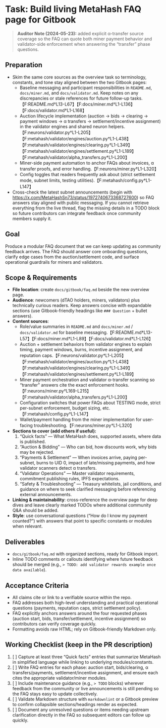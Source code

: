# Task: Build living MetaHash FAQ page for Gitbook

> **Auditor Note (2024-05-23):** added explicit α-transfer source coverage so the FAQ can quote both miner payment behavior and validator-side enforcement when answering the “transfer” phase questions.

## Preparation
- Skim the same core sources as the overview task so terminology, constants, and tone stay aligned between the two Gitbook pages:
  - Baseline messaging and participant responsibilities in `README.md`, `docs/miner.md`, and `docs/validator.md`. Keep notes on any discrepancies or stale references for future follow-up tasks.【F:README.md†L13-L67】【F:docs/miner.md†L1-L136】【F:docs/validator.md†L1-L168】
  - Auction lifecycle implementation (auction → bids → clearing → payment windows → α transfers → settlement/incentive assignment) in the validator engines and shared neuron helpers.【F:neurons/validator.py†L1-L205】【F:metahash/validator/engines/auction.py†L1-L438】【F:metahash/validator/engines/clearing.py†L1-L349】【F:metahash/validator/engines/settlement.py†L1-L189】【F:metahash/validator/alpha_transfers.py†L1-L200】
  - Miner-side payment automation to anchor FAQs about invoices, α transfer proofs, and error handling.【F:neurons/miner.py†L1-L320】
  - Config toggles that readers frequently ask about (strict settlement mode, subnet limits, testing utilities).【F:metahash/config.py†L1-L147】
- Cross-check the latest subnet announcements (begin with <https://x.com/MetaHashSn73/status/1972740673368727600>) so FAQ answers stay aligned with public messaging. If you cannot retrieve everything from the live thread, flag the missing details in a TODO block so future contributors can integrate feedback once community members supply it.

## Goal
Produce a modular FAQ document that we can keep updating as community feedback arrives. The FAQ should answer core onboarding questions, clarify edge cases from the auction/settlement code, and surface operational guardrails for miners and validators.

## Scope & Requirements
- **File location**: create `docs/gitbook/faq.md` beside the new overview page.
- **Audience**: newcomers (dTAO holders, miners, validators) plus technically curious readers. Keep answers concise with expandable sections (use Gitbook-friendly headings like `### Question` + bullet answers).
- **Content sources**:
  - Role/value summaries in `README.md` and `docs/miner.md` / `docs/validator.md` for baseline messaging.【F:README.md†L13-L57】【F:docs/miner.md†L1-L89】【F:docs/validator.md†L1-L126】
  - Auction + settlement behaviors from validator engines to explain timing, payment windows, burns, incentive assignment, and reputation caps.【F:neurons/validator.py†L1-L205】【F:metahash/validator/engines/auction.py†L1-L438】【F:metahash/validator/engines/clearing.py†L1-L349】【F:metahash/validator/engines/settlement.py†L1-L189】
  - Miner payment orchestration and validator α-transfer scanning so “transfer” answers cite the exact enforcement hooks.【F:neurons/miner.py†L169-L215】【F:metahash/validator/alpha_transfers.py†L1-L200】
  - Configuration switches that power FAQs about TESTING mode, strict per-subnet enforcement, budget sizing, etc.【F:metahash/config.py†L1-L147】
  - Wallet/payment handling from the miner implementation for user-facing troubleshooting.【F:neurons/miner.py†L1-L320】
- **Sections to cover (add others if useful):**
  1. “Quick facts” — What MetaHash does, supported assets, where data is published.
  2. “Auction & Bidding” — Who can bid, how discounts work, why bids may be rejected.
  3. “Payments & Settlement” — When invoices arrive, paying per-subnet, burns to UID 0, impact of late/missing payments, and how validator scanners detect α transfers.
  4. “Validator Operations” — Master validator requirements, commitment publishing rules, IPFS expectations.
  5. “Safety & Troubleshooting” — Treasury whitelists, jail conditions, and guidance on where to seek clarified messaging before referencing external announcements.
- **Linking & maintainability**: cross-reference the overview page for deep dives and leave clearly marked TODOs where additional community Q&A should be added.
- **Style**: use conversational questions (“How do I know my payment counted?”) with answers that point to specific constants or modules when relevant.

## Deliverables
- `docs/gitbook/faq.md` with organized sections, ready for Gitbook import.
- Inline TODO comments or callouts identifying where future feedback should be merged (e.g., `> TODO: add validator rewards example once data available`).

## Acceptance Criteria
- All claims cite or link to a verifiable source within the repo.
- FAQ addresses both high-level understanding and practical operational questions (payments, reputation caps, strict settlement policy).
- FAQ explicitly anchors answers around the four requested phases (auction start, bids, transfer/settlement, incentive assignment) so contributors can verify coverage quickly.
- Formatting avoids raw HTML; rely on Gitbook-friendly Markdown only.

## Working Checklist (keep in the PR description)
1. [ ] Capture at least three “Quick facts” entries that summarize MetaHash in simplified language while linking to underlying modules/constants.
2. [ ] Write FAQ entries for each phase: auction start, bids/clearing, α transfers/payments, settlement/incentive assignment, and ensure each cites the appropriate validator/miner modules.
3. [ ] Include maintenance guidance (e.g., `> TODO` blocks) wherever feedback from the community or live announcements is still pending so the FAQ stays easy to update collectively.
4. [ ] Validate Markdown structure with `markdownlint` or a Gitbook preview to confirm collapsible sections/headings render as expected.
5. [ ] Document any unresolved questions or items needing upstream clarification directly in the FAQ so subsequent editors can follow up quickly.
